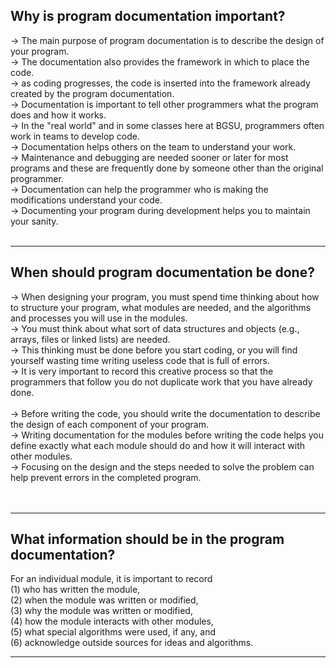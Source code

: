 ## Why is program documentation important?
-> The main purpose of program documentation is to describe the design of your program. <br>
-> The documentation also provides the framework in which to place the code. <br>
-> as coding progresses, the code is inserted into the framework already created by the program documentation.<br>
-> Documentation is important to tell other programmers what the program does and how it works. <br>
-> In the "real world" and in some classes here at BGSU, programmers often work in teams to develop code. <br>
-> Documentation helps others on the team to understand your work.<br>
-> Maintenance and debugging are needed sooner or later for most programs and these are frequently done by someone other than the original programmer. <br>
-> Documentation can help the programmer who is making the modifications understand your code.<br>
-> Documenting your program during development helps you to maintain your sanity.<br><br>
<hr>

## When should program documentation be done?

-> When designing your program, you must spend time thinking about how to structure your program, what modules are needed, and the algorithms and processes you will use in the modules. <br>
-> You must think about what sort of data structures and objects (e.g., arrays, files or linked lists) are needed. <br>
-> This thinking must be done before you start coding, or you will find yourself wasting time writing useless code that is full of errors. <br>
-> It is very important to record this creative process so that the programmers that follow you do not duplicate work that you have already done.<br>
<br>
-> Before writing the code, you should write the documentation to describe the design of each component of your program. <br>
-> Writing documentation for the modules before writing the code helps you define exactly what each module should do and how it will interact with other modules. <br>
-> Focusing on the design and the steps needed to solve the problem can help prevent errors in the completed program.<br><br><br>
<hr>

## What information should be in the program documentation?
For an individual module, it is important to record <br>
(1) who has written the module, <br>
(2) when the module was written or modified, <br>
(3) why the module was written or modified, <br>
(4) how the module interacts with other modules, <br>
(5) what special algorithms were used, if any, and <br>
(6) acknowledge outside sources for ideas and algorithms. <br>
<hr>